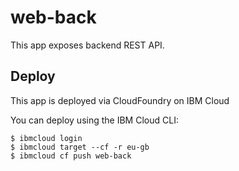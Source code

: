 # web-back

This app exposes backend REST API.

## Deploy

This app is deployed via CloudFoundry on IBM Cloud

You can deploy using the IBM Cloud CLI:
```
$ ibmcloud login
$ ibmcloud target --cf -r eu-gb
$ ibmcloud cf push web-back
```

